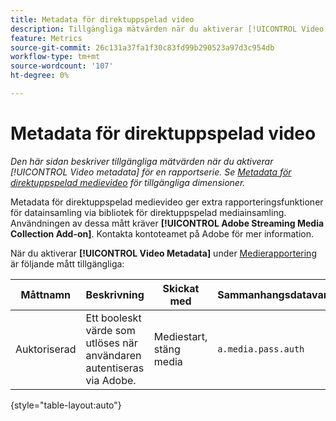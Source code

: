```yaml
---
title: Metadata för direktuppspelad video
description: Tillgängliga mätvärden när du aktiverar [!UICONTROL Video Metadata] för en rapportserie.
feature: Metrics
source-git-commit: 26c131a37fa1f30c83fd99b290523a97d3c954db
workflow-type: tm+mt
source-wordcount: '107'
ht-degree: 0%

---
```


# Metadata för direktuppspelad video

*Den här sidan beskriver tillgängliga mätvärden när du aktiverar [!UICONTROL Video metadata] för en rapportserie. Se [Metadata för direktuppspelad medievideo](../dimensions/sm-video-metadata.md) för tillgängliga dimensioner.*

Metadata för direktuppspelad medievideo ger extra rapporteringsfunktioner för datainsamling via bibliotek för direktuppspelad mediainsamling. Användningen av dessa mått kräver **[!UICONTROL Adobe Streaming Media Collection Add-on]**. Kontakta kontoteamet på Adobe för mer information.

När du aktiverar **[!UICONTROL Video Metadata]** under [Medierapportering](/help/admin/admin/c-manage-report-suites/c-edit-report-suites/media-management.md) är följande mått tillgängliga:

| Måttnamn | Beskrivning | Skickat med | Sammanhangsdatavariabel |
| --- | --- | --- | --- |
| Auktoriserad | Ett booleskt värde som utlöses när användaren autentiseras via Adobe. | Mediestart, stäng media | `a.media.pass.auth` |

{style="table-layout:auto"}
